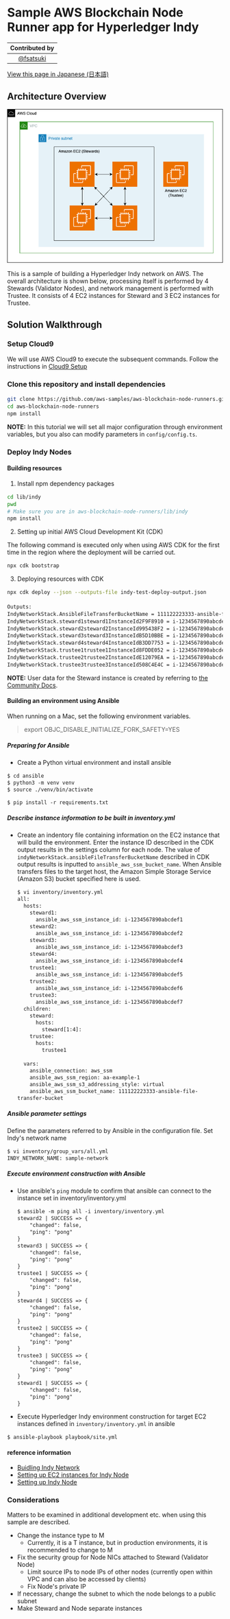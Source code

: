 # Sample AWS Blockchain Node Runner app for Hyperledger Indy

| Contributed by |
|:--------------------:|
| [@fsatsuki](https://github.com/fsatsuki) |

[View this page in Japanese (日本語)](./README_ja.md)

## Architecture Overview

![Architecture](./doc/assets/Architecture.png)

This is a sample of building a Hyperledger Indy network on AWS.
The overall architecture is shown below, processing itself is performed by 4 Stewards (Validator Nodes), and network management is performed with Trustee. It consists of 4 EC2 instances for Steward and 3 EC2 instances for Trustee.

## Solution Walkthrough

### Setup Cloud9

We will use AWS Cloud9 to execute the subsequent commands. Follow the instructions in [Cloud9 Setup](../../docs/setup-cloud9.md)

### Clone this repository and install dependencies

```bash
git clone https://github.com/aws-samples/aws-blockchain-node-runners.git
cd aws-blockchain-node-runners
npm install
```

**NOTE:** In this tutorial we will set all major configuration through environment variables, but you also can modify parameters in `config/config.ts`.

### Deploy Indy Nodes

#### Building resources

1. Install npm dependency packages

```bash
cd lib/indy
pwd
# Make sure you are in aws-blockchain-node-runners/lib/indy
npm install
```

2. Setting up initial AWS Cloud Development Kit (CDK)

The following command is executed only when using AWS CDK for the first time in the region where the deployment will be carried out.

```bash
npx cdk bootstrap
```

3. Deploying resources with CDK

```bash
npx cdk deploy --json --outputs-file indy-test-deploy-output.json

Outputs:
IndyNetworkStack.AnsibleFileTransferBucketName = 111122223333-ansible-file-transfer-bucket
IndyNetworkStack.steward1steward1InstanceId2F9F8910 = i-1234567890abcdef1
IndyNetworkStack.steward2steward2InstanceId995438F2 = i-1234567890abcdef2
IndyNetworkStack.steward3steward3InstanceIdB5D10BBE = i-1234567890abcdef3
IndyNetworkStack.steward4steward4InstanceIdB3DD7753 = i-1234567890abcdef4
IndyNetworkStack.trustee1trustee1InstanceId8FDDE052 = i-1234567890abcdef5
IndyNetworkStack.trustee2trustee2InstanceIdE12079EA = i-1234567890abcdef6
IndyNetworkStack.trustee3trustee3InstanceId508C4E4C = i-1234567890abcdef7
```

**NOTE:** User data for the Steward instance is created by referring to [the Community Docs](https://github.com/hyperledger/indy-node/blob/main/docs/source/install-docs/AWS-NodeInstall-20.04.md).

#### Building an environment using Ansible

When running on a Mac, set the following environment variables.

> export OBJC_DISABLE_INITIALIZE_FORK_SAFETY=YES


##### Preparing for Ansible

- Create a Python virtual environment and install ansible
 ```
 $ cd ansible
 $ python3 -m venv venv
 $ source ./venv/bin/activate
 ```

 ```
 $ pip install -r requirements.txt
 ```

##### Describe instance information to be built in inventory.yml

- Create an indentory file containing information on the EC2 instance that will build the environment. Enter the instance ID described in the CDK output results in the settings column for each node. The value of `indyNetworkStack.ansibleFileTransferBucketName` described in CDK output results is inputted to `ansible_aws_ssm_bucket_name`. When Ansible transfers files to the target host, the Amazon Simple Storage Service (Amazon S3) bucket specified here is used.

  ```
  $ vi inventory/inventory.yml
  all:
    hosts:
      steward1:
        ansible_aws_ssm_instance_id: i-1234567890abcdef1
      steward2:
        ansible_aws_ssm_instance_id: i-1234567890abcdef2
      steward3:
        ansible_aws_ssm_instance_id: i-1234567890abcdef3
      steward4:
        ansible_aws_ssm_instance_id: i-1234567890abcdef4
      trustee1:
        ansible_aws_ssm_instance_id: i-1234567890abcdef5
      trustee2:
        ansible_aws_ssm_instance_id: i-1234567890abcdef6
      trustee3:
        ansible_aws_ssm_instance_id: i-1234567890abcdef7
    children:
      steward:  
        hosts:
          steward[1:4]:
      trustee:
        hosts:
          trustee1

    vars:
      ansible_connection: aws_ssm
      ansible_aws_ssm_region: aa-example-1
      ansible_aws_ssm_s3_addressing_style: virtual
      ansible_aws_ssm_bucket_name: 111122223333-ansible-file-transfer-bucket
  ```


##### Ansible parameter settings
Define the parameters referred to by Ansible in the configuration file. Set Indy's network name

```
$ vi inventory/group_vars/all.yml
INDY_NETWORK_NAME: sample-network
```

##### Execute environment construction with Ansible

- Use ansible's `ping` module to confirm that ansible can connect to the instance set in inventory/inventory.yml

  ```
  $ ansible -m ping all -i inventory/inventory.yml  
  steward2 | SUCCESS => {
      "changed": false,
      "ping": "pong"
  }
  steward3 | SUCCESS => {
      "changed": false,
      "ping": "pong"
  }
  trustee1 | SUCCESS => {
      "changed": false,
      "ping": "pong"
  }
  steward4 | SUCCESS => {
      "changed": false,
      "ping": "pong"
  }
  trustee2 | SUCCESS => {
      "changed": false,
      "ping": "pong"
  }
  trustee3 | SUCCESS => {
      "changed": false,
      "ping": "pong"
  }
  steward1 | SUCCESS => {
      "changed": false,
      "ping": "pong"
  }
  ```

- Execute Hyperledger Indy environment construction for target EC2 instances defined in `inventory/inventory.yml` in ansible
 ```
 $ ansible-playbook playbook/site.yml
 ```


#### reference information

-   [Buidling Indy Network](https://github.com/pSchlarb/indy-node/blob/documentationUpdate/docs/source/NewNetwork/NewNetwork.md)
-   [Setting up EC2 instances for Indy Node](https://github.com/hyperledger/indy-node/blob/main/docs/source/install-docs/AWS-NodeInstall-20.04.md)
-   [Setting up Indy Node](https://github.com/pSchlarb/indy-node/blob/documentationUpdate/docs/source/installation-and-configuration.md)
    ​

### Considerations

Matters to be examined in additional development etc. when using this sample are described.

-   Change the instance type to M
    -   Currently, it is a T instance, but in production environments, it is recommended to change to M
-   Fix the security group for Node NICs attached to Steward (Validator Node)
    -   Limit source IPs to node IPs of other nodes (currently open within VPC and can also be accessed by clients)
    -   Fix Node's private IP
-   If necessary, change the subnet to which the node belongs to a public subnet
-   Make Steward and Node separate instances
